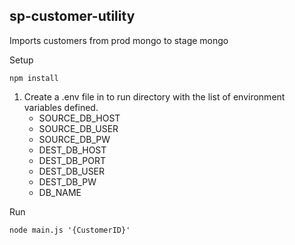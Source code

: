 ## sp-customer-utility
Imports customers from prod mongo to stage mongo

Setup
    
    npm install
    
1. Create a .env file in to run directory with the list of environment variables defined.
    - SOURCE_DB_HOST
    - SOURCE_DB_USER
    - SOURCE_DB_PW
    - DEST_DB_HOST
    - DEST_DB_PORT
    - DEST_DB_USER
    - DEST_DB_PW
    - DB_NAME
    
Run

    node main.js '{CustomerID}'
